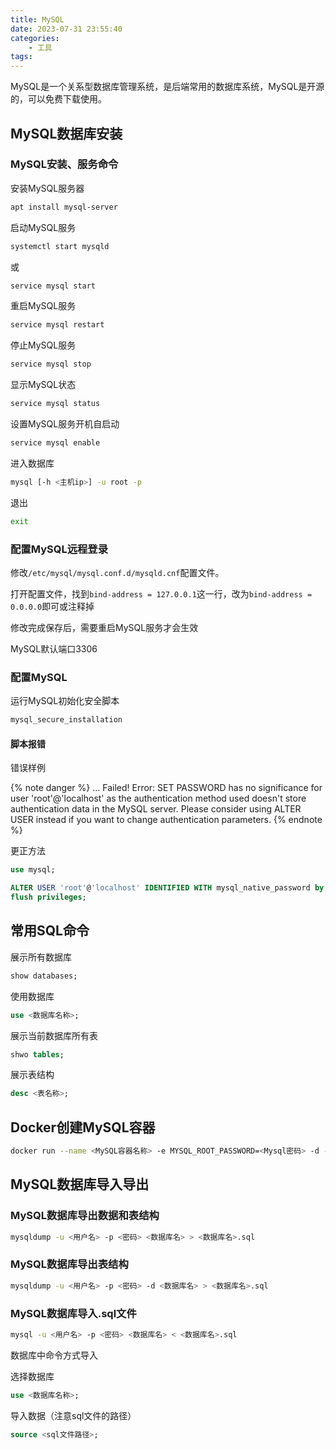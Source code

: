 ```yaml
---
title: MySQL
date: 2023-07-31 23:55:40
categories:
    - 工具
tags:
---
```


MySQL是一个关系型数据库管理系统，是后端常用的数据库系统，MySQL是开源的，可以免费下载使用。

<!--more-->

## MySQL数据库安装

### MySQL安装、服务命令

安装MySQL服务器

```bash
apt install mysql-server
```

启动MySQL服务

```bash
systemctl start mysqld 
```

或

```bash
service mysql start
```

重启MySQL服务

```bash
service mysql restart
```

停止MySQL服务

```bash
service mysql stop
```

显示MySQL状态

```bash
service mysql status
```

设置MySQL服务开机自启动

```bash
service mysql enable
```

进入数据库

```bash
mysql [-h <主机ip>] -u root -p 
```

退出

```bash
exit
```

### 配置MySQL远程登录

修改`/etc/mysql/mysql.conf.d/mysqld.cnf`配置文件。

打开配置文件，找到`bind-address = 127.0.0.1`这一行，改为`bind-address = 0.0.0.0`即可或注释掉

修改完成保存后，需要重启MySQL服务才会生效

MySQL默认端口3306

### 配置MySQL

运行MySQL初始化安全脚本

```bash
mysql_secure_installation
```

#### 脚本报错

错误样例

{% note danger %}
... Failed! Error: SET PASSWORD has no significance for user 'root'@'localhost' as the authentication method used doesn't store authentication data in the MySQL server. Please consider using ALTER USER instead if you want to change authentication parameters.
{% endnote %}

更正方法

```sql
use mysql;
```

```sql
ALTER USER 'root'@'localhost' IDENTIFIED WITH mysql_native_password by 'Mysql.123';
flush privileges;
```

## 常用SQL命令

展示所有数据库

```sql
show databases;
```

使用数据库

```sql
use <数据库名称>;
```

展示当前数据库所有表

```sql
shwo tables;
```

展示表结构

```sql
desc <表名称>;
```

## Docker创建MySQL容器

```bash
docker run --name <MySQL容器名称> -e MYSQL_ROOT_PASSWORD=<Mysql密码> -d -p 3306:3306 mysql
```

## MySQL数据库导入导出

### MySQL数据库导出数据和表结构

```bash
mysqldump -u <用户名> -p <密码> <数据库名> > <数据库名>.sql
```

### MySQL数据库导出表结构

```bash
mysqldump -u <用户名> -p <密码> -d <数据库名> > <数据库名>.sql
```

### MySQL数据库导入.sql文件

```bash
mysql -u <用户名> -p <密码> <数据库名> < <数据库名>.sql
```

数据库中命令方式导入

选择数据库

```sql
use <数据库名称>;
```

导入数据（注意sql文件的路径）

```sql
source <sql文件路径>;
```
